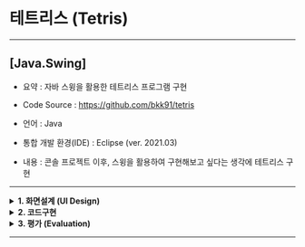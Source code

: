 
# 테트리스 (Tetris)
---
## [Java.Swing] 

- 요약 : 자바 스윙을 활용한 테트리스 프로그램 구현

- Code Source : https://github.com/bkk91/tetris

- 언어 : Java

- 통합 개발 환경(IDE) : Eclipse (ver. 2021.03)

- 내용 : 콘솔 프로젝트 이후, 스윙을 활용하여 구현해보고 싶다는 생각에 테트리스 구현

---
<details>
<summary> <b> 1. 화면설계 (UI Design) </b> </summary>
<div markdown="1">

<img src="./img/tetris.png"  width="800">

 </div>
</details>

<details>
<summary> <b> 2. 코드구현 </b> </summary>
<div markdown="1"> 

 </div>
</details>

<details>
<summary> <b> 3. 평가 (Evaluation) </b> </summary>
<div markdown="1">
<br>


 </div>
</details>

---
